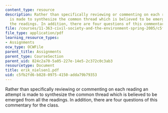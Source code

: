 ```yaml
---
content_type: resource
description: Rather than specifically reviewing or commenting on each reading an attempt
  is made to synthesize the common thread which is believed to be emerged from all
  the readings. In addition, there are four questions of this commentary for the class.
file: /courses/11-363-civil-society-and-the-environment-spring-2005/c5fb2fd6b82809754150adda79b79353_erik_nielsen1.pdf
file_type: application/pdf
learning_resource_types:
- Assignments
ocw_type: OCWFile
parent_title: Assignments
parent_type: CourseSection
parent_uid: 824c2a70-5a05-227e-14e5-2c372c0c3ab3
resourcetype: Document
title: erik_nielsen1.pdf
uid: c5fb2fd6-b828-0975-4150-adda79b79353
---
```

Rather than specifically reviewing or commenting on each reading an attempt is made to synthesize the common thread which is believed to be emerged from all the readings. In addition, there are four questions of this commentary for the class.

